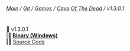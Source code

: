 ﻿###### [Main](https://pikakid98.github.io) / [Git](https://git-pikakid98.github.io) / [Games](https://git-pikakid98.github.io/games) / [Cave Of The Dead](https://git-pikakid98.github.io/games/cave-of-the-dead) / v1.3.0.1
<h1></h1>

📂 v1.3.0.1
\
|____📄 [Binary (Windows)](https://github.com/Git-Pikakid98/cave-of-the-dead/releases/download/v1.3.0.1/Cave.Of.The.Dead.v1.3.0.1.7z)
\
|____📄 [Source Code](https://github.com/Git-Pikakid98/cave-of-the-dead/archive/refs/tags/v1.3.0.1.zip)
